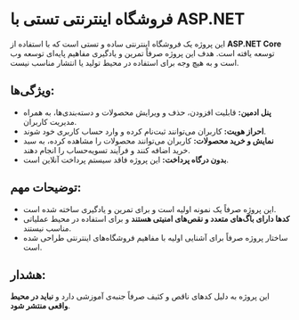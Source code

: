
# فروشگاه اینترنتی تستی با ASP.NET

این پروژه یک فروشگاه اینترنتی ساده و تستی است که با استفاده از **ASP.NET Core** توسعه یافته است. هدف این پروژه صرفاً تمرین و یادگیری مفاهیم پایه‌ای توسعه وب است و به هیچ وجه برای استفاده در محیط تولید یا انتشار مناسب نیست.

## ویژگی‌ها:
- **پنل ادمین:** قابلیت افزودن، حذف و ویرایش محصولات و دسته‌بندی‌ها، به همراه مدیریت کاربران.
- **احراز هویت:** کاربران می‌توانند ثبت‌نام کرده و وارد حساب کاربری خود شوند.
- **نمایش و خرید محصولات:** کاربران می‌توانند محصولات را مشاهده کرده، به سبد خرید اضافه کنند و فرآیند تسویه‌حساب را انجام دهند.
- **بدون درگاه پرداخت:** این پروژه فاقد سیستم پرداخت آنلاین است.

## توضیحات مهم:
- این پروژه صرفاً یک نمونه اولیه است و برای تمرین و یادگیری ساخته شده است.
- **کدها دارای باگ‌های متعدد و نقص‌های امنیتی هستند** و برای استفاده در محیط عملیاتی مناسب نیستند.
- ساختار پروژه صرفاً برای آشنایی اولیه با مفاهیم فروشگاه‌های اینترنتی طراحی شده است.

## هشدار:
این پروژه به دلیل کدهای ناقص و کثیف صرفاً جنبه‌ی آموزشی دارد و **نباید در محیط واقعی منتشر شود**.
